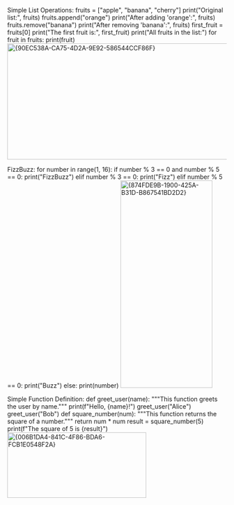 Simple List Operations:
fruits = ["apple", "banana", "cherry"]
print("Original list:", fruits)
fruits.append("orange")
print("After adding 'orange':", fruits)
fruits.remove("banana")
print("After removing 'banana':", fruits)
first_fruit = fruits[0]
print("The first fruit is:", first_fruit)
print("All fruits in the list:")
for fruit in fruits:
    print(fruit)
    <img width="618" height="266" alt="{90EC538A-CA75-4D2A-9E92-586544CCF86F}" src="https://github.com/user-attachments/assets/bfb71980-d071-42d9-9236-06d3866015ef" />

FizzBuzz:
for number in range(1, 16):
    if number % 3 == 0 and number % 5 == 0:
        print("FizzBuzz")
    elif number % 3 == 0:
        print("Fizz")
    elif number % 5 == 0:
        print("Buzz")
    else:
        print(number)
        <img width="211" height="475" alt="{874FDE9B-1900-425A-B31D-B867541BD2D2}" src="https://github.com/user-attachments/assets/75ec1b28-2708-4a67-93d5-46232726bc4d" />
        
Simple Function Definition:
def greet_user(name):
    """This function greets the user by name."""
    print(f"Hello, {name}!")
greet_user("Alice")
greet_user("Bob")
def square_number(num):
    """This function returns the square of a number."""
    return num * num
result = square_number(5)
print(f"The square of 5 is {result}")
<img width="319" height="150" alt="{006B1DA4-841C-4F86-BDA6-FCB1E0548F2A}" src="https://github.com/user-attachments/assets/c4df8390-b7f6-406a-a30c-50fa7ddf1ac6" />
